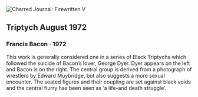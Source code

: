 <div class="artwork-of-the-day">
  <div class="container">
    <div class="img-wrapper">
      <img
        src="https://uploads2.wikiart.org/00108/images/francis-bacon/4-5.jpg!Large.jpg"
        alt="Charred Journal: Firewritten V" />
    </div>
    <div class="artwork-detail">
      <div class="artwork-origin"> 
        <h2 class="artwork-name">Triptych August 1972</h2>
        <h3 class="artist">
          Francis Bacon
                    ·  1972
        </h3>
      </div>
      <p class="description">
        <span class="artwork-description-text ng-binding" ng-bind-html="viewModel.ArtworkOfTheDay.Description | unsafe">This work is generally considered one in a series of Black Triptychs which followed the suicide of Bacon’s lover, George Dyer. Dyer appears on the left and Bacon is on the right. The central group is derived from a photograph of wrestlers by Edward Muybridge, but also suggests a more sexual encounter. The seated figures and their coupling are set against black voids and the central flurry has been seen as ‘a life-and death struggle’.</span>
                        <div class="text-shadow-container ng-hide" ng-show="showShadow"></div>
      </p>
    </div>
  </div>

</div>
